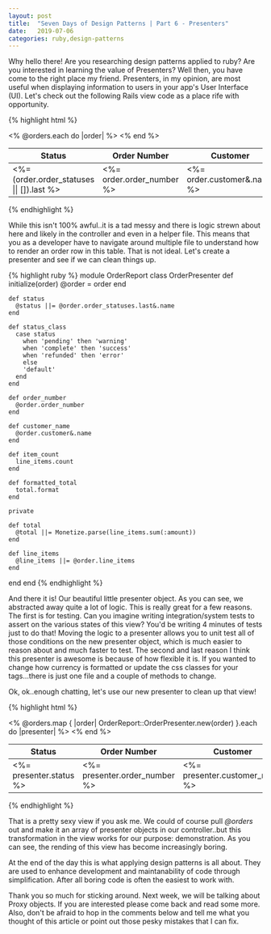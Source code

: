 ```yaml
---
layout: post
title:  "Seven Days of Design Patterns | Part 6 - Presenters"
date:   2019-07-06
categories: ruby,design-patterns
---
```


Why hello there! Are you researching design patterns applied to ruby? Are you interested in learning the value of Presenters? Well then, you have come to the right place my friend. Presenters, in my opinion, are most useful when displaying information to users in your app's User Interface (UI). Let's check out the following Rails view code as a place rife with opportunity.

{% highlight html %}
<table data-collection="orders">
  <thead>
    <tr>
      <th>Status</th>
      <th>Order Number</th>
      <th>Customer</th>
      <th>Item Count</th>
      <th>Total</th>
    </tr>
  </thead>
  <tbody>
    <% @orders.each do |order| %>
      <tr>
        <td>
          <span class="tag <%= order_status_class(order) %>">
            <%= (order.order_statuses || []).last %>
          </span>
        </td>
        <td><%= order.order_number %></td>
        <td><%= order.customer&.name %></td>
        <td><%= order.line_items.count %></td>
        <td><%= Monetize.parse(order.line_items.sum(:amount)).format %></td>
      </tr>
    <% end %>
  </tbody>
</table>
{% endhighlight %}

While this isn't 100% awful..it is a tad messy and there is logic strewn about here and likely in the controller and even in a helper file. This means that you as a developer have to navigate around multiple file to understand how to render an order row in this table. That is not ideal. Let's create a presenter and see if we can clean things up.

{% highlight ruby %}
module OrderReport
  class OrderPresenter
    def initialize(order)
      @order = order
    end

    def status
      @status ||= @order.order_statuses.last&.name
    end

    def status_class
      case status
        when 'pending' then 'warning'
        when 'complete' then 'success'
        when 'refunded' then 'error'
        else
        'default'
      end
    end

    def order_number
      @order.order_number
    end

    def customer_name
      @order.customer&.name
    end

    def item_count
      line_items.count
    end

    def formatted_total
      total.format
    end

    private

    def total
      @total ||= Monetize.parse(line_items.sum(:amount))
    end

    def line_items
      @line_items ||= @order.line_items
    end
  end
end
{% endhighlight %}

And there it is! Our beautiful little presenter object. As you can see, we abstracted away quite a lot of logic. This is really great for a few reasons. The first is for testing. Can you imagine writing integration/system tests to assert on the various states of this view? You'd be writing 4 minutes of tests just to do that! Moving the logic to a presenter allows you to unit test all of those conditions on the new presenter object, which is much easier to reason about and much faster to test. The second and last reason I think this presenter is awesome is because of how flexible it is. If you wanted to change how currency is formatted or update the css classes for your tags...there is just one file and a couple of methods to change.

Ok, ok..enough chatting, let's use our new presenter to clean up that view!

{% highlight html %}
<table data-collection="orders">
  <thead>
    <tr>
      <th>Status</th>
      <th>Order Number</th>
      <th>Customer</th>
      <th>Item Count</th>
      <th>Total</th>
    </tr>
  </thead>
  <tbody>
    <% @orders.map { |order| OrderReport::OrderPresenter.new(order) }.each do |presenter| %>
      <tr>
        <td>
          <span class="tag <%= presenter.status_class %>">
            <%= presenter.status %>
          </span>
        </td>
        <td><%= presenter.order_number %></td>
        <td><%= presenter.customer_name %></td>
        <td><%= presenter.item_count %></td>
        <td><%= presenter.formatted_total %></td>
      </tr>
    <% end %>
  </tbody>
</table>
{% endhighlight %}

That is a pretty sexy view if you ask me. We could of course pull *@orders* out and make it an array of presenter objects in our controller..but this transformation in the view works for our purpose: demonstration. As you can see, the rending of this view has become increasingly boring.

At the end of the day this is what applying design patterns is all about. They are used to enhance development and maintanability of code through simplification. After all boring code is often the easiest to work with.

Thank you so much for sticking around. Next week, we will be talking about Proxy objects. If you are interested please come back and read some more. Also, don't be afraid to hop in the comments below and tell me what you thought of this article or point out those pesky mistakes that I can fix.
